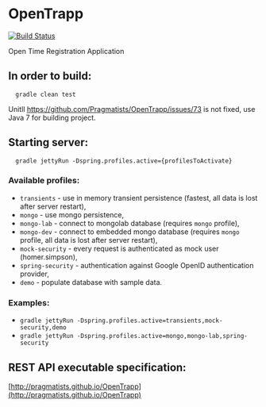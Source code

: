 OpenTrapp
=========

[![Build Status](https://secure.travis-ci.org/Pragmatists/OpenTrapp.png)](http://travis-ci.org/Pragmatists/OpenTrapp)

Open Time Registration Application

## In order to build:
```
  gradle clean test
```
Unitll https://github.com/Pragmatists/OpenTrapp/issues/73 is not fixed, use Java 7 for building project.
## Starting server:
```
  gradle jettyRun -Dspring.profiles.active={profilesToActivate}
```
### Available profiles:
 * ```transients``` - use in memory transient persistence (fastest, all data is lost after server restart),
 * ```mongo``` - use mongo persistence,
 * ```mongo-lab``` - connect to mongolab database (requires ```mongo``` profile),
 * ```mongo-dev``` - connect to embedded mongo database (requires ```mongo``` profile, all data is lost after server restart),
 * ```mock-security``` - every request is authenticated as mock user (homer.simpson),
 * ```spring-security``` - authentication against Google OpenID authentication provider,
 * ```demo``` - populate database with sample data.
 
### Examples:
 * ```gradle jettyRun -Dspring.profiles.active=transients,mock-security,demo```
 * ```gradle jettyRun -Dspring.profiles.active=mongo,mongo-lab,spring-security```
 
## REST API executable specification:
[http://pragmatists.github.io/OpenTrapp](http://pragmatists.github.io/OpenTrapp)

